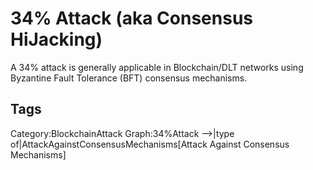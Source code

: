 # 34% Attack (aka Consensus HiJacking)

A 34% attack is generally applicable in Blockchain/DLT networks using Byzantine Fault Tolerance (BFT) consensus mechanisms.

## Tags

Category:BlockchainAttack
Graph:34%Attack -->|type of|AttackAgainstConsensusMechanisms[Attack Against Consensus Mechanisms]
